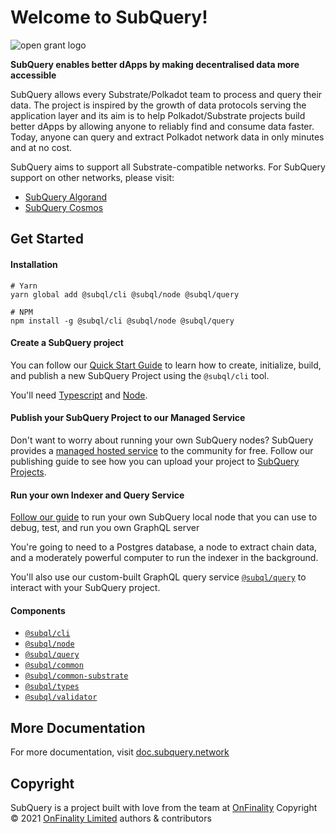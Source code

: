 # Welcome to SubQuery!
![open grant logo](https://raw.githubusercontent.com/w3f/General-Grants-Program/master/src/badge_black.svg)

**SubQuery enables better dApps by making decentralised data more accessible**

SubQuery allows every Substrate/Polkadot team to process and query their data. The project is inspired by the growth of data protocols serving the application layer and its aim is to help Polkadot/Substrate projects build better dApps by allowing anyone to reliably find and consume data faster. Today, anyone can query and extract Polkadot network data in only minutes and at no cost.

SubQuery aims to support all Substrate-compatible networks. For SubQuery support on other networks, please visit:
* [SubQuery Algorand](https://github.com/subquery/subql-algorand)
* [SubQuery Cosmos](https://github.com/subquery/subql-cosmos)

## Get Started
#### Installation
```shell
# Yarn
yarn global add @subql/cli @subql/node @subql/query

# NPM
npm install -g @subql/cli @subql/node @subql/query
```

#### Create a SubQuery project
You can follow our [Quick Start Guide](https://doc.subquery.network/quickstart/quickstart.html) to learn how to create, initialize, build, and publish a new SubQuery Project using the `@subql/cli` tool.

You'll need [Typescript](https://www.typescriptlang.org/) and [Node](https://nodejs.org/en/).

#### Publish your SubQuery Project to our Managed Service
Don't want to worry about running your own SubQuery nodes? SubQuery provides a [managed hosted service](https://explorer.subquery.network) to the community for free. Follow our publishing guide to see how you can upload your project to [SubQuery Projects](https://project.subquery.network).

#### Run your own Indexer and Query Service
[Follow our guide](https://doc.subquery.network/run/run.html) to run your own SubQuery local node that you can use to debug, test, and run you own GraphQL server

You're going to need to a Postgres database, a node to extract chain data, and a moderately powerful computer to run the indexer in the background.

You'll also use our custom-built GraphQL query service [`@subql/query`](https://www.npmjs.com/package/@subql/query) to interact with your SubQuery project.

#### Components
* [`@subql/cli`](packages/cli)
* [`@subql/node`](packages/node)
* [`@subql/query`](packages/query)
* [`@subql/common`](packages/common)
* [`@subql/common-substrate`](packages/common-substrate)
* [`@subql/types`](packages/types)
* [`@subql/validator`](packages/validator)

## More Documentation
For more documentation, visit [doc.subquery.network](https://doc.subquery.network/)

## Copyright
SubQuery is a project built with love from the team at [OnFinality](https://onfinality.io)
Copyright © 2021 [OnFinality Limited](https://onfinality.io) authors & contributors
